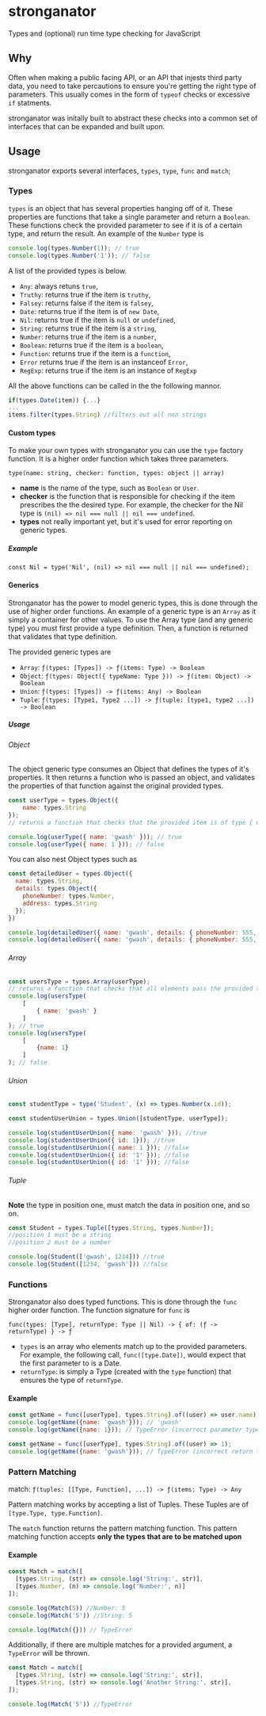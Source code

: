 # stronganator
Types and (optional) run time type checking for JavaScript

## Why

Often when making a public facing API, or an API that injests third party data, you need to take percautions to ensure you're getting the right type of parameters. This usually comes in the form of `typeof` checks or excessive `if` statments.

stronganator was initally built to abstract these checks into a common set of interfaces that can be expanded and built upon.

## Usage

stronganator exports several interfaces, `types`, `type`, `func` and `match`;

### Types

`types` is an object that has several properties hanging off of it. These properties are functions that take a single parameter and return a `Boolean`. These functions check the provided parameter to see if it is of a certain type, and return the result. An example of the `Number` type is

```javascript
console.log(types.Number(1)); // true
console.log(types.Number('1')); // false
```

A list of the provided types is below.

 * `Any`: always retuns `true`,
 * `Truthy`: returns true if the item is `truthy`,
 * `Falsey`: returns false if the item is `falsey`,
 * `Date`: returns true if the item is of `new Date`,
 * `Nil`: returns true if the item is `null` or `undefined`,
 * `String`: returns true if the item is a `string`,
 * `Number`: returns true if the item is a `number`,
 * `Boolean`: returns true if the item is a `boolean`,
 * `Function`: returns true if the item is a `function`,
 * `Error` returns true if the item is an instanceof `Error`,
 * `RegExp`: returns true if the item is an instance of `RegExp`

All the above functions can be called in the the following mannor.

```javascript
if(types.Date(item)) {...}
...
items.filter(types.String) //filters out all non strings
```

#### Custom types

To make your own types with stronganator you can use the `type` factory function. It is a higher order function which takes three parameters.

`type(name: string, checker: function, types: object || array)`

 * **name** is the name of the type, such as `Boolean` or `User`.
 * **checker** is the function that is responsible for checking if the item prescribes the the desired type. For example, the checker for the Nil type is `(nil) => nil === null || nil === undefined`.
 * **types** not really important yet, but it's used for error reporting on generic types.

##### Example

`const Nil = type('Nil', (nil) => nil === null || nil === undefined);`

#### Generics

Stronganator has the power to model generic types, this is done through the use of higher order functions. An example of a generic type is an `Array` as it simply a container for other values. To use the Array type (and any generic type) you must first provide a type definition. Then, a function is returned that validates that type definition.

The provided generic types are
 * `Array`:   `ƒ(types: [Types]) -> ƒ(items: Type) -> Boolean`
 * `Object`:  `ƒ(types: Object({ typeName: Type })) -> ƒ(item: Object) -> Boolean`
 * `Union`:   `ƒ(types: [Types]) -> ƒ(items: Any) -> Boolean`
 * `Tuple`:   `ƒ(types: [Type1, Type2 ...]) -> ƒ(tuple: [type1, type2 ...]) -> Boolean`

##### Usage

###### Object

The object generic type consumes an Object that defines the types of it's properties. It then returns a function who is passed an object, and validates the properties of that function against the original provided types.

```javascript
const userType = types.Object({
	name: types.String
});
// returns a function that checks that the provided item is of type { name: type.String }.

console.log(userType({ name: 'gwash' })); // true
console.log(userType({ name: 1 })); // false
```

You can also nest Object types such as

```javascript
const detailedUser = types.Object({
  name: types.String,
  details: types.Object({
    phoneNumber: types.Number,
    address: types.String
  });
})

console.log(detailedUser({ name: 'gwash', details: { phoneNumber: 555, address: 'no where' } })); //true
console.log(detailedUser({ name: 'gwash', details: { phoneNumber: 555, address: 123 } })); //false
```
###### Array

```javascript
const usersType = types.Array(userType);
// returns a function that checks that all elements pass the provided type checking
console.log(usersType(
    [
        { name: 'gwash' }
    ]
); // true
console.log(usersType(
    [
        {name: 1}
    ]
); // false
```

###### Union

```javascript
const studentType = type('Student', (x) => types.Number(x.id));

const studentUserUnion = types.Union([studentType, userType]);

console.log(studentUserUnion({ name: 'gwash' })); //true
console.log(studentUserUnion({ id: 1})); //true
console.log(studentUserUnion({ name: 1 })); //false
console.log(studentUserUnion({ id: '1' })); //false
console.log(studentUserUnion({ id: '1' })); //false
```

###### Tuple
**Note** the type in position one, must match the data in position one, and so on.

```javascript
const Student = types.Tuple([types.String, types.Number]);
//position 1 must be a string
//position 2 must be a number

console.log(Student(['gwash', 1234])) //true
console.log(Student([1234, 'gwash'])) //false
```
### Functions

Stronganator also does typed functions. This is done through the `func` higher order function. The function signature for `func` is

`func(types: [Type], returnType: Type || Nil) -> { of: (ƒ -> returnType) } -> ƒ`

 * `types` is an array who elements match up to the provided parameters. For example, the following call, `func([type.Date])`, would expect that the first parameter to is a Date.
 * `returnType`: is simply a Type (created with the `type` function) that ensures the type of `returnType`.

#### Example
```javascript
const getName = func([userType], types.String).of((user) => user.name);
console.log(getName({name: 'gwash'})); // 'gwash'
console.log(getName({name: 1})); // TypeError (incorrect parameter type)
```

```javascript
const getName = func([userType], types.String).of((user) => 1);
console.log(getName({name: 'gwash'})); // TypeError (incorrect return type)
```
### Pattern Matching

match: `ƒ(tuples: [[Type, Function], ...]) -> ƒ(items: Type) -> Any`

Pattern matching works by accepting a list of Tuples.
These Tuples are of `[type.Type, type.Function]`.

The `match` function returns the pattern matching function.
This pattern matching function accepts **only the types that are to be matched upon**

#### Example

```javascript
const Match = match([
  [types.String, (str) => console.log('String:', str)],
  [types.Number, (n) => console.log('Number:', n)]
]);

console.log(Match(5)) //Number: 5
console.log(Match('5')) //String: 5

console.log(Match({})) // TypeError
```

Additionally, if there are multiple matches for a provided argument, a `TypeError` will be thrown.


```javascript
const Match = match([
  [types.String, (str) => console.log('String:', str)],
  [types.String, (str) => console.log('Another String:', str)],
]);

console.log(Match('5')) //TypeError
```

